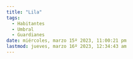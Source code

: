 ```yaml
---
title: "Lila"
tags:
  - Habitantes
  - Umbral
  - Guardianes
date: miércoles, marzo 15º 2023, 11:00:21 pm
lastmod: jueves, marzo 16º 2023, 12:34:43 am
---
```

